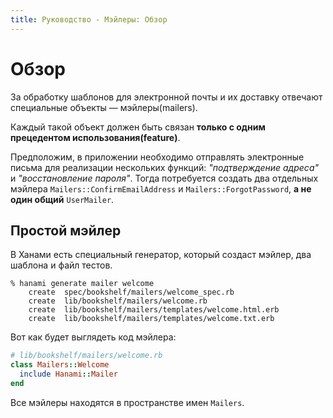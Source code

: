 ```yaml
---
title: Руководство - Мэйлеры: Обзор
---
```


# Обзор

За обработку шаблонов для электронной почты и их доставку отвечают специальные объекты — мэйлеры(mailers).

Каждый такой объект должен быть связан **только с одним прецедентом использования(feature)**. 

Предположим, в приложении необходимо отправлять электронные письма для реализации нескольких функций: _"подтверждение адреса"_ и _"восстановление пароля"_.
Тогда потребуется создать два отдельных мэйлера `Mailers::ConfirmEmailAddress` и `Mailers::ForgotPassword`, **а не один общий** `UserMailer`.

## Простой мэйлер

В Ханами есть специальный генератор, который создаст мэйлер, два шаблона и файл тестов.

```shell
% hanami generate mailer welcome
    create  spec/bookshelf/mailers/welcome_spec.rb
    create  lib/bookshelf/mailers/welcome.rb
    create  lib/bookshelf/mailers/templates/welcome.html.erb
    create  lib/bookshelf/mailers/templates/welcome.txt.erb
```

Вот как будет выглядеть код мэйлера:

```ruby
# lib/bookshelf/mailers/welcome.rb
class Mailers::Welcome
  include Hanami::Mailer
end
```

<p class="convention">
  Все мэйлеры находятся в пространстве имен <code>Mailers</code>.
</p>

